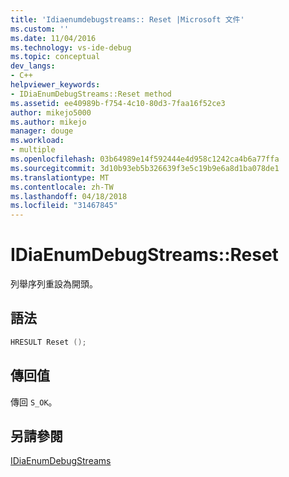 ```yaml
---
title: 'Idiaenumdebugstreams:: Reset |Microsoft 文件'
ms.custom: ''
ms.date: 11/04/2016
ms.technology: vs-ide-debug
ms.topic: conceptual
dev_langs:
- C++
helpviewer_keywords:
- IDiaEnumDebugStreams::Reset method
ms.assetid: ee40989b-f754-4c10-80d3-7faa16f52ce3
author: mikejo5000
ms.author: mikejo
manager: douge
ms.workload:
- multiple
ms.openlocfilehash: 03b64989e14f592444e4d958c1242ca4b6a77ffa
ms.sourcegitcommit: 3d10b93eb5b326639f3e5c19b9e6a8d1ba078de1
ms.translationtype: MT
ms.contentlocale: zh-TW
ms.lasthandoff: 04/18/2018
ms.locfileid: "31467845"
---
```

# <a name="idiaenumdebugstreamsreset"></a>IDiaEnumDebugStreams::Reset
列舉序列重設為開頭。  
  
## <a name="syntax"></a>語法  
  
```C++  
HRESULT Reset ();  
```  
  
## <a name="return-value"></a>傳回值  
 傳回 `S_OK`。  
  
## <a name="see-also"></a>另請參閱  
 [IDiaEnumDebugStreams](../../debugger/debug-interface-access/idiaenumdebugstreams.md)